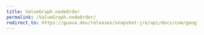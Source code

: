 ```yaml
---
title: ValueGraph.nodeOrder
permalink: /ValueGraph.nodeOrder/
redirect_to: https://guava.dev/releases/snapshot-jre/api/docs/com/google/common/graph/ValueGraph.html#nodeOrder--
---
```

